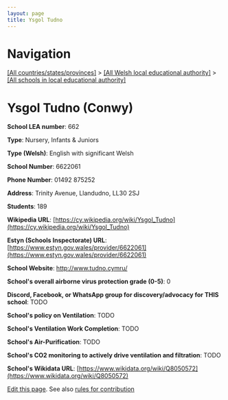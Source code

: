 ```yaml
---
layout: page
title: Ysgol Tudno
---
```

# Navigation

[[All countries/states/provinces]](../../..) > [[All Welsh local educational authority]](../..) > [[All schools in local educational authority]](..)

# Ysgol Tudno (Conwy)

**School LEA number**: 662

**Type**: Nursery, Infants & Juniors

**Type (Welsh)**: English with significant Welsh

**School Number**: 6622061

**Phone Number**: 01492 875252

**Address**: Trinity Avenue, Llandudno, LL30 2SJ

**Students**: 189

**Wikipedia URL**: [https://cy.wikipedia.org/wiki/Ysgol_Tudno](https://cy.wikipedia.org/wiki/Ysgol_Tudno)

**Estyn (Schools Inspectorate) URL**: [https://www.estyn.gov.wales/provider/6622061](https://www.estyn.gov.wales/provider/6622061)

**School Website**: http://www.tudno.cymru/

**School's overall airborne virus protection grade (0-5)**: 0

**Discord, Facebook, or WhatsApp group for discovery/advocacy for THIS school**: TODO

**School's policy on Ventilation**: TODO

**School's Ventilation Work Completion**: TODO

**School's Air-Purification**: TODO

**School's CO2 monitoring to actively drive ventilation and filtration**: TODO

**School's Wikidata URL**: [https://www.wikidata.org/wiki/Q8050572](https://www.wikidata.org/wiki/Q8050572)




[Edit this page](https://github.com/VentilationProject/Wales/edit/prif/./Conwy/Ysgol_Tudno.md). See also [rules for contribution](../../../contribution-rules/)